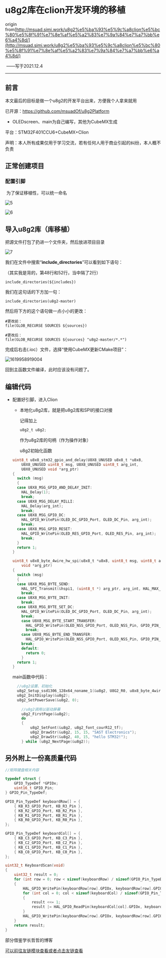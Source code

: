 # u8g2库在clion开发环境的移植
origin from[http://msuad.simi.work/u8g2%e5%ba%93%e5%9c%a8clion%e5%bc%80%e5%8f%91%e7%8e%af%e5%a2%83%e7%9a%84%e7%a7%bb%e6%a4%8d/](http://msuad.simi.work/u8g2%e5%ba%93%e5%9c%a8clion%e5%bc%80%e5%8f%91%e7%8e%af%e5%a2%83%e7%9a%84%e7%a7%bb%e6%a4%8d/)


​		——写于2021.12.4

---

## 前言

本文最后的目标是做一个u8g2的开发平台出来，方便我个人拿来就用

已开源：https://github.com/msuadOf/u8g2Platform

- OLEDscreen、main为自己编写，其他为CubeMX生成

平台：STM32F401CCU6+CubeMX+Clion

声明：本人所有成果仅用于学习交流，若有任何人用于商业引起的纠纷，本人概不负责

## 正常创建项目

### 配置引脚

​	为了保证移植性，可以统一命名

![5](https://view.moezx.cc/images/2021/12/04/942d53dd460bb89ccdb8f99cf6d58eba.png)

![6](https://view.moezx.cc/images/2021/12/04/99d0a4b85225f957555274b67d441307.png)

## 导入u8g2库（库移植）

把源文件打包了扔进一个文件夹，然后放进项目目录

![7](https://view.moezx.cc/images/2021/12/04/a21a725be123e170bd4fbfc97371e0f0.png)

我们在文件中搜索“**include_directories**”可以看到如下语句：

（其实我是背的，第48行和52行，当中隔了2行）

```
include_directories(${includes})
```

我们在这句话的下方加一句：

```
include_directories(u8g2-master)
```

然后将下方的这个语句做一点小小的更改：

```
#更改前：
file(GLOB_RECURSE SOURCES ${sources})

#更改后：
file(GLOB_RECURSE SOURCES ${sources} "u8g2-master/*.*")
```

完成后右击(.ioc）文件，选择“使用CubeMX更新CMake项目”：

![1619958919004](https://zhewana.cn/images/%E5%88%A9%E7%94%A8Clion%E7%9A%84STM32%E5%BC%80%E5%8F%91/1619958919004-1620467115428.png)

回到主函数文件编译，此时应该没有问题了。

##  编辑代码

- 配置好引脚，进入Clion

  - 本地化u8g2库，就是把u8g2库和SPI的接口对接

    记得加上
	  
    ```c
    u8g2_t u8g2;
    ```
    
    作为u8g2库的句柄（作为操作对象）
    
    u8g2初始化函数
  
  ```c
  uint8_t u8x8_stm32_gpio_and_delay(U8X8_UNUSED u8x8_t *u8x8,
      U8X8_UNUSED uint8_t msg, U8X8_UNUSED uint8_t arg_int,
      U8X8_UNUSED void *arg_ptr)
  {
    switch (msg)
    {
    case U8X8_MSG_GPIO_AND_DELAY_INIT:
      HAL_Delay(1);
      break;
    case U8X8_MSG_DELAY_MILLI:
      HAL_Delay(arg_int);
      break;
    case U8X8_MSG_GPIO_DC:
      HAL_GPIO_WritePin(OLED_DC_GPIO_Port, OLED_DC_Pin, arg_int);
      break;
    case U8X8_MSG_GPIO_RESET:
      HAL_GPIO_WritePin(OLED_RES_GPIO_Port, OLED_RES_Pin, arg_int);
      break;
    }
    return 1;
  }
  
  uint8_t u8x8_byte_4wire_hw_spi(u8x8_t *u8x8, uint8_t msg, uint8_t arg_int,
      void *arg_ptr)
  {
    switch (msg)
    {
    case U8X8_MSG_BYTE_SEND:
      HAL_SPI_Transmit(&hspi1, (uint8_t *) arg_ptr, arg_int, HAL_MAX_DELAY);
      break;
    case U8X8_MSG_BYTE_INIT:
      break;
    case U8X8_MSG_BYTE_SET_DC:
      HAL_GPIO_WritePin(OLED_DC_GPIO_Port, OLED_DC_Pin, arg_int);
      break;
	  case U8X8_MSG_BYTE_START_TRANSFER:
  		HAL_GPIO_WritePin(OLED_NSS_GPIO_Port, OLED_NSS_Pin, GPIO_PIN_RESET);
	    break;
	  case U8X8_MSG_BYTE_END_TRANSFER:
  		HAL_GPIO_WritePin(OLED_NSS_GPIO_Port, OLED_NSS_Pin, GPIO_PIN_SET);
      break;
	  default:
	    return 0;
	  }
    return 1;
  }
  ```
  
  main函数中代码：
  
  ```c
    //u8g2设置、初始化
	u8g2_Setup_ssd1306_128x64_noname_1(&u8g2, U8G2_R0, u8x8_byte_4wire_hw_spi, u8x8_stm32_gpio_and_delay);
	u8g2_InitDisplay(&u8g2);
	u8g2_SetPowerSave(&u8g2, 0);
	
	  //u8g2调用以驱动屏幕
	  u8g2_FirstPage(&u8g2);
	  do
	  {
	      u8g2_SetFont(&u8g2, u8g2_font_courR12_tf);
	      u8g2_DrawStr(&u8g2, 15, 15, "SAST Electronics");
	      u8g2_DrawStr(&u8g2, 40, 15, "hello STM32!");
	  } while (u8g2_NextPage(&u8g2));
	```

## 另外附上一份高质量代码

```c
//矩阵键盘相关内容

typedef struct {
	GPIO_TypeDef *GPIOx;
	uint16_t GPIO_Pin;
} GPIO_Pin_TypeDef;

GPIO_Pin_TypeDef keyboardRow[] = {
	{ KB_R3_GPIO_Port, KB_R3_Pin },
	{ KB_R2_GPIO_Port, KB_R2_Pin },
	{ KB_R1_GPIO_Port, KB_R1_Pin },
	{ KB_R0_GPIO_Port, KB_R0_Pin },
};

GPIO_Pin_TypeDef keyboardCol[] = {
	{ KB_C3_GPIO_Port, KB_C3_Pin },
	{ KB_C2_GPIO_Port, KB_C2_Pin },
	{ KB_C1_GPIO_Port, KB_C1_Pin },
	{ KB_C0_GPIO_Port, KB_C0_Pin },
};

uint32_t KeyboardScan(void)
{
	uint32_t result = 0;
	for (int row = 0; row < sizeof(keyboardRow) / sizeof(GPIO_Pin_TypeDef); row++)
	{
		HAL_GPIO_WritePin(keyboardRow[row].GPIOx, keyboardRow[row].GPIO_Pin, GPIO_PIN_SET);	
		for (int col = 0; col < sizeof(keyboardCol) / sizeof(GPIO_Pin_TypeDef); col++)
		{
			result <<= 1;
			result |= HAL_GPIO_ReadPin(keyboardCol[col].GPIOx, keyboardCol[col].GPIO_Pin) == GPIO_PIN_SET;
		}	
		HAL_GPIO_WritePin(keyboardRow[row].GPIOx, keyboardRow[row].GPIO_Pin, GPIO_PIN_RESET);
	}
	return result;
}
```

部分借鉴学长哲哲的博客

[可以前往友链模块查看或者点击友链查看](https://zhewana.cn/2021/c69c321f18aa/)
